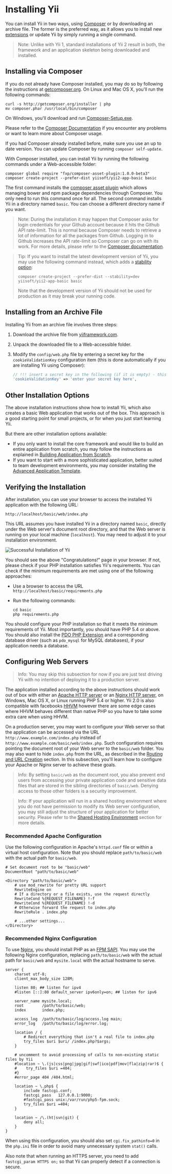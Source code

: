 Installing Yii
==============

You can install Yii in two ways, using [Composer](http://getcomposer.org/) or by downloading an archive file.
The former is the preferred way, as it allows you to install new [extensions](structure-extensions.md) or update Yii by simply running a single command.

> Note: Unlike with Yii 1, standard installations of Yii 2 result in both, the framework and an application skeleton being downloaded and installed.


Installing via Composer <a name="installing-via-composer"></a>
-----------------------

If you do not already have Composer installed, you may do so by following the instructions at
[getcomposer.org](https://getcomposer.org/download/). On Linux and Mac OS X, you'll run the following commands:

    curl -s http://getcomposer.org/installer | php
    mv composer.phar /usr/local/bin/composer

On Windows, you'll download and run [Composer-Setup.exe](https://getcomposer.org/Composer-Setup.exe).

Please refer to the [Composer Documentation](https://getcomposer.org/doc/) if you encounter any
problems or want to learn more about Composer usage.

If you had Composer already installed before, make sure you use an up to date version. You can update Composer
by running `composer self-update`.

With Composer installed, you can install Yii by running the following commands under a Web-accessible folder:

    composer global require "fxp/composer-asset-plugin:1.0.0-beta3"
    composer create-project --prefer-dist yiisoft/yii2-app-basic basic

The first command installs the [composer asset plugin](https://github.com/francoispluchino/composer-asset-plugin/)
which allows managing bower and npm package dependencies through Composer. You only need to run this command
once for all. The second command installs Yii in a directory named `basic`. You can choose a different directory name if you want.

> Note: During the installation it may happen that Composer asks for login credentials for your Github account because it hits the
> Github API rate-limit. This is normal because Composer needs to retrieve a lot of information for all the packages from Github.
> Logging in to Github increases the API rate-limit so Composer can go on with its work. For more details, please refer to the
> [Composer documentation](https://getcomposer.org/doc/articles/troubleshooting.md#api-rate-limit-and-oauth-tokens).

> Tip: If you want to install the latest development version of Yii, you may use the following command instead,
> which adds a [stability option](https://getcomposer.org/doc/04-schema.md#minimum-stability):
>
>     composer create-project --prefer-dist --stability=dev yiisoft/yii2-app-basic basic
>
> Note that the development version of Yii should not be used for production as it may break your running code.


Installing from an Archive File <a name="installing-from-archive-file"></a>
-------------------------------

Installing Yii from an archive file involves three steps:

1. Download the archive file from [yiiframework.com](http://www.yiiframework.com/download/).
2. Unpack the downloaded file to a Web-accessible folder.
3. Modify the `config/web.php` file by entering a secret key for the `cookieValidationKey` configuration item
   (this is done automatically if you are installing Yii using Composer):

   ```php
   // !!! insert a secret key in the following (if it is empty) - this is required by cookie validation
   'cookieValidationKey' => 'enter your secret key here',
   ```


Other Installation Options <a name="other-installation-options"></a>
--------------------------

The above installation instructions show how to install Yii, which also creates a basic Web application that works out of the box.
This approach is a good starting point for small projects, or for when you just start learning Yii.

But there are other installation options available:

* If you only want to install the core framework and would like to build an entire  application from scratch,
  you may follow the instructions as explained in [Building Application from Scratch](tutorial-start-from-scratch.md).
* If you want to start with a more sophisticated application, better suited to team development environments,
  you may consider installing the [Advanced Application Template](tutorial-advanced-app.md).


Verifying the Installation <a name="verifying-installation"></a>
--------------------------

After installation, you can use your browser to access the installed Yii application with the following URL:

```
http://localhost/basic/web/index.php
```

This URL assumes you have installed Yii in a directory named `basic`, directly under the Web server's document root directory,
and that the Web server is running on your local machine (`localhost`). You may need to adjust it to your installation environment.

![Successful Installation of Yii](images/start-app-installed.png)

You should see the above "Congratulations!" page in your browser. If not, please check if your PHP installation satisfies
Yii's requirements. You can check if the minimum requirements are met using one of the following approaches:

* Use a browser to access the URL `http://localhost/basic/requirements.php`
* Run the following commands:

  ```
  cd basic
  php requirements.php
  ```

You should configure your PHP installation so that it meets the minimum requirements of Yii. Most importantly, you should have PHP 5.4 or above. You should also install
the [PDO PHP Extension](http://www.php.net/manual/en/pdo.installation.php) and a corresponding database driver
(such as `pdo_mysql` for MySQL databases), if your application needs a database.


Configuring Web Servers <a name="configuring-web-servers"></a>
-----------------------

> Info: You may skip this subsection for now if you are just test driving Yii with no intention
  of deploying it to a production server.

The application installed according to the above instructions should work out of box with either
an [Apache HTTP server](http://httpd.apache.org/) or an [Nginx HTTP server](http://nginx.org/), on
Windows, Mac OS X, or Linux running PHP 5.4 or higher. Yii 2.0 is also compatible with facebooks
[HHVM](http://hhvm.com/) however there are some edge cases where HHVM behaves different than native
PHP so you have to take some extra care when using HHVM.

On a production server, you may want to configure your Web server so that the application can be accessed
via the URL `http://www.example.com/index.php` instead of `http://www.example.com/basic/web/index.php`. Such configuration
requires pointing the document root of your Web server to the `basic/web` folder. You may also
want to hide `index.php` from the URL, as described in the [Routing and URL Creation](runtime-routing.md) section.
In this subsection, you'll learn how to configure your Apache or Nginx server to achieve these goals.

> Info: By setting `basic/web` as the document root, you also prevent end users from accessing
your private application code and sensitive data files that are stored in the sibling directories
of `basic/web`. Denying access to those other folders is a security improvement.

> Info: If your application will run in a shared hosting environment where you do not have permission
to modify its Web server configuration, you may still adjust the structure of your application for better security. Please refer to
the [Shared Hosting Environment](tutorial-shared-hosting.md) section for more details.


### Recommended Apache Configuration <a name="recommended-apache-configuration"></a>

Use the following configuration in Apache's `httpd.conf` file or within a virtual host configuration. Note that you
should replace `path/to/basic/web` with the actual path for `basic/web`.

```
# Set document root to be "basic/web"
DocumentRoot "path/to/basic/web"

<Directory "path/to/basic/web">
    # use mod_rewrite for pretty URL support
    RewriteEngine on
    # If a directory or a file exists, use the request directly
    RewriteCond %{REQUEST_FILENAME} !-f
    RewriteCond %{REQUEST_FILENAME} !-d
    # Otherwise forward the request to index.php
    RewriteRule . index.php

    # ...other settings...
</Directory>
```


### Recommended Nginx Configuration <a name="recommended-nginx-configuration"></a>

To use [Nginx](http://wiki.nginx.org/), you should install PHP as an [FPM SAPI](http://php.net/install.fpm).
You may use the following Nginx configuration, replacing `path/to/basic/web` with the actual path for 
`basic/web` and `mysite.local` with the actual hostname to serve.

```
server {
    charset utf-8;
    client_max_body_size 128M;

    listen 80; ## listen for ipv4
    #listen [::]:80 default_server ipv6only=on; ## listen for ipv6

    server_name mysite.local;
    root        /path/to/basic/web;
    index       index.php;

    access_log  /path/to/basic/log/access.log main;
    error_log   /path/to/basic/log/error.log;

    location / {
        # Redirect everything that isn't a real file to index.php
        try_files $uri $uri/ /index.php?$args;
    }

    # uncomment to avoid processing of calls to non-existing static files by Yii
    #location ~ \.(js|css|png|jpg|gif|swf|ico|pdf|mov|fla|zip|rar)$ {
    #    try_files $uri =404;
    #}
    #error_page 404 /404.html;

    location ~ \.php$ {
        include fastcgi.conf;
        fastcgi_pass   127.0.0.1:9000;
        #fastcgi_pass unix:/var/run/php5-fpm.sock;
        try_files $uri =404;
    }

    location ~ /\.(ht|svn|git) {
        deny all;
    }
}
```

When using this configuration, you should also set `cgi.fix_pathinfo=0` in the `php.ini` file
in order to avoid many unnecessary system `stat()` calls.

Also note that when running an HTTPS server, you need to add `fastcgi_param HTTPS on;` so that Yii
can properly detect if a connection is secure.
